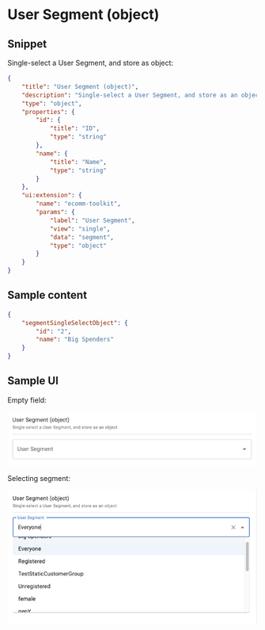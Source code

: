 # User Segment (object)

## Snippet

Single-select a User Segment, and store as object:

```json
{
    "title": "User Segment (object)",
    "description": "Single-select a User Segment, and store as an object",
    "type": "object",
    "properties": {
        "id": {
            "title": "ID",
            "type": "string"
        },
        "name": {
            "title": "Name",
            "type": "string"
        }
    },
    "ui:extension": {
        "name": "ecomm-toolkit",
        "params": {
            "label": "User Segment",
            "view": "single",
            "data": "segment",
            "type": "object"
        }
    }
}
```

## Sample content

```json
{
    "segmentSingleSelectObject": {
        "id": "2",
        "name": "Big Spenders"
    }
}
```

## Sample UI

Empty field:

![Sample UI](../../media/user-segment-object-1.png)

Selecting segment:

![Sample UI](../../media/user-segment-object-2.png)